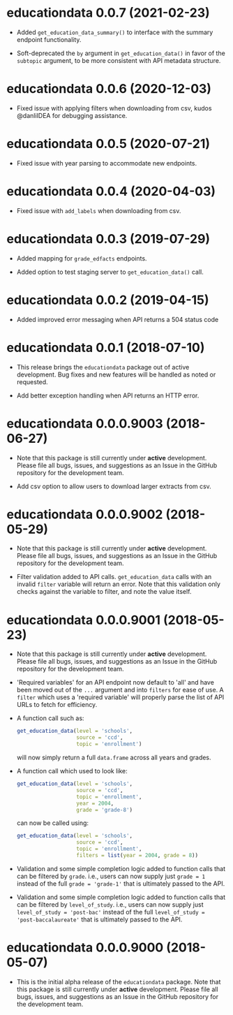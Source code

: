 # educationdata 0.0.7 (2021-02-23)

* Added `get_education_data_summary()` to interface with the summary endpoint
functionality.

* Soft-deprecated the `by` argument in `get_education_data()` in favor of 
the `subtopic` argument, to be more consistent with API metadata structure.

# educationdata 0.0.6 (2020-12-03)

* Fixed issue with applying filters when downloading from csv, kudos @danliIDEA 
for debugging assistance.

# educationdata 0.0.5 (2020-07-21)

* Fixed issue with year parsing to accommodate new endpoints.

# educationdata 0.0.4 (2020-04-03)

* Fixed issue with `add_labels` when downloading from csv.

# educationdata 0.0.3 (2019-07-29)

* Added mapping for `grade_edfacts` endpoints.

* Added option to test staging server to `get_education_data()` call.

# educationdata 0.0.2 (2019-04-15)

* Added improved error messaging when API returns a 504 status code

# educationdata 0.0.1 (2018-07-10)

* This release brings the `educationdata` package out of active development. 
Bug fixes and new features will be handled as noted or requested.

* Add better exception handling when API returns an HTTP error.

# educationdata 0.0.0.9003 (2018-06-27)

* Note that this package is still currently under **active** development. 
Please file all bugs, issues, and suggestions as an Issue in the GitHub 
repository for the development team. 

* Add csv option to allow users to download larger extracts from csv.

# educationdata 0.0.0.9002 (2018-05-29)

* Note that this package is still currently under **active** development. 
Please file all bugs, issues, and suggestions as an Issue in the GitHub 
repository for the development team. 

* Filter validation added to API calls. `get_education_data` calls with an 
invalid `filter` variable will return an error. Note that this validation only 
checks against the variable to filter, and note the value itself.

# educationdata 0.0.0.9001 (2018-05-23)

* Note that this package is still currently under **active** development. 
Please file all bugs, issues, and suggestions as an Issue in the GitHub 
repository for the development team. 

* 'Required variables' for an API endpoint now default to 'all' and have been 
moved out of the `...` argument and into `filters` for ease of use. A `filter` 
which uses a 'required variable' will properly parse the list of API URLs to 
fetch for efficiency.

*   A function call such as:
  
    ```r
    get_education_data(level = 'schools',
                       source = 'ccd', 
                       topic = 'enrollment')
    ```
  
    will now simply return a full `data.frame` across all years and grades.


*   A function call which used to look like:
  

    ```r
    get_education_data(level = 'schools', 
                       source = 'ccd', 
                       topic = 'enrollment',
                       year = 2004,
                       grade = 'grade-8')
    ```

    can now be called using:
  
    ```r
    get_education_data(level = 'schools', 
                       source = 'ccd', 
                       topic = 'enrollment',
                       filters = list(year = 2004, grade = 8))
    ```

* Validation and some simple completion logic added to function calls that 
can be filtered by `grade`. i.e., users can now supply just `grade = 1` 
instead of the full `grade = 'grade-1'` that is ultimately passed to the API.

* Validation and some simple completion logic added to function calls that 
can be filtered by `level_of_study`. i.e., users can now supply just 
`level_of_study = 'post-bac'` instead of the full 
`level_of_study = 'post-baccalaureate'` that is ultimately passed to the API.

# educationdata 0.0.0.9000 (2018-05-07)

* This is the initial alpha release of the `educationdata` package. Note that 
this package is still currently under **active** development. Please file all 
bugs, issues, and suggestions as an Issue in the GitHub repository for the 
development team. 
